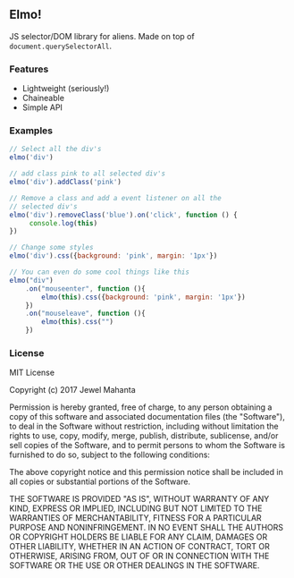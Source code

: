 ## Elmo!
JS selector/DOM library for aliens. Made on top of `document.querySelectorAll`.

### Features
* Lightweight (seriously!)
* Chaineable
* Simple API

### Examples
```js
// Select all the div's
elmo('div')

// add class pink to all selected div's
elmo('div').addClass('pink')

// Remove a class and add a event listener on all the 
// selected div's
elmo('div').removeClass('blue').on('click', function () {
     console.log(this)
})

// Change some styles
elmo('div').css({background: 'pink', margin: '1px'})

// You can even do some cool things like this
elmo("div")
    .on("mouseenter", function (){
	    elmo(this).css({background: 'pink', margin: '1px'})
    })
    .on("mouseleave", function (){
	    elmo(this).css("")
    })
```

### License
MIT License

Copyright (c) 2017 Jewel Mahanta

Permission is hereby granted, free of charge, to any person obtaining a copy
of this software and associated documentation files (the "Software"), to deal
in the Software without restriction, including without limitation the rights
to use, copy, modify, merge, publish, distribute, sublicense, and/or sell
copies of the Software, and to permit persons to whom the Software is
furnished to do so, subject to the following conditions:

The above copyright notice and this permission notice shall be included in all
copies or substantial portions of the Software.

THE SOFTWARE IS PROVIDED "AS IS", WITHOUT WARRANTY OF ANY KIND, EXPRESS OR
IMPLIED, INCLUDING BUT NOT LIMITED TO THE WARRANTIES OF MERCHANTABILITY,
FITNESS FOR A PARTICULAR PURPOSE AND NONINFRINGEMENT. IN NO EVENT SHALL THE
AUTHORS OR COPYRIGHT HOLDERS BE LIABLE FOR ANY CLAIM, DAMAGES OR OTHER
LIABILITY, WHETHER IN AN ACTION OF CONTRACT, TORT OR OTHERWISE, ARISING FROM,
OUT OF OR IN CONNECTION WITH THE SOFTWARE OR THE USE OR OTHER DEALINGS IN THE
SOFTWARE.
